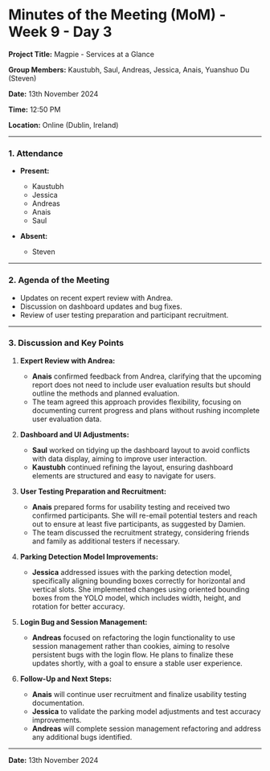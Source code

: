 # Minutes of the Meeting (MoM) - Week 9 - Day 3

**Project Title:** Magpie - Services at a Glance

**Group Members:** Kaustubh, Saul, Andreas, Jessica, Anais, Yuanshuo Du (Steven)

**Date:** 13th November 2024

**Time:** 12:50 PM

**Location:** Online (Dublin, Ireland)

---

### **1. Attendance**

- **Present:**
  - Kaustubh
  - Jessica
  - Andreas
  - Anais
  - Saul

- **Absent:**
  - Steven

---

### **2. Agenda of the Meeting**

- Updates on recent expert review with Andrea.
- Discussion on dashboard updates and bug fixes.
- Review of user testing preparation and participant recruitment.

---

### **3. Discussion and Key Points**

1. **Expert Review with Andrea:**
   - **Anais** confirmed feedback from Andrea, clarifying that the upcoming report does not need to include user evaluation results but should outline the methods and planned evaluation.
   - The team agreed this approach provides flexibility, focusing on documenting current progress and plans without rushing incomplete user evaluation data.

2. **Dashboard and UI Adjustments:**
   - **Saul** worked on tidying up the dashboard layout to avoid conflicts with data display, aiming to improve user interaction.
   - **Kaustubh** continued refining the layout, ensuring dashboard elements are structured and easy to navigate for users.

3. **User Testing Preparation and Recruitment:**
   - **Anais** prepared forms for usability testing and received two confirmed participants. She will re-email potential testers and reach out to ensure at least five participants, as suggested by Damien.
   - The team discussed the recruitment strategy, considering friends and family as additional testers if necessary.

4. **Parking Detection Model Improvements:**
   - **Jessica** addressed issues with the parking detection model, specifically aligning bounding boxes correctly for horizontal and vertical slots. She implemented changes using oriented bounding boxes from the YOLO model, which includes width, height, and rotation for better accuracy.

5. **Login Bug and Session Management:**
   - **Andreas** focused on refactoring the login functionality to use session management rather than cookies, aiming to resolve persistent bugs with the login flow. He plans to finalize these updates shortly, with a goal to ensure a stable user experience.

6. **Follow-Up and Next Steps:**
   - **Anais** will continue user recruitment and finalize usability testing documentation.
   - **Jessica** to validate the parking model adjustments and test accuracy improvements.
   - **Andreas** will complete session management refactoring and address any additional bugs identified.

---

**Date:** 13th November 2024
